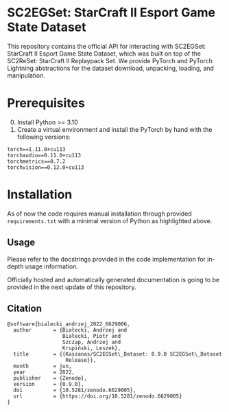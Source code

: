 # SC2EGSet: StarCraft II Esport Game State Dataset

This repository contains the official API for interacting with SC2EGSet: StarCraft II Esport Game State Dataset, which was built on top of the SC2ReSet: StarCraft II Replaypack Set. We provide PyTorch and PyTorch Lightning abstractions for the dataset download, unpacking, loading, and manipulation.

# Prerequisites

0. Install Python >= 3.10
1. Create a virtual environment and install the PyTorch by hand with the following versions:
```
torch==1.11.0+cu113
torchaudio==0.11.0+cu113
torchmetrics==0.7.2
torchvision==0.12.0+cu113
```

# Installation

As of now the code requires manual installation through provided ```requirements.txt``` with a minimal version of Python as highlighted above.

## Usage

Please refer to the docstrings provided in the code implementation for in-depth usage information.

Officially hosted and automatically generated documentation is going to be provided in the next update of this repository.

## Citation

```
@software{bialecki_andrzej_2022_6629006,
  author       = {Białecki, Andrzej and
                  Białecki, Piotr and
                  Szczap, Andrzej and
                  Krupiński, Leszek},
  title        = {{Kaszanas/SC2EGSet\_Dataset: 0.9.0 SC2EGSet\_Dataset 
                   Release}},
  month        = jun,
  year         = 2022,
  publisher    = {Zenodo},
  version      = {0.9.0},
  doi          = {10.5281/zenodo.6629005},
  url          = {https://doi.org/10.5281/zenodo.6629005}
}
```
